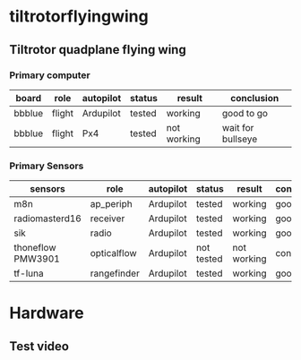 # tiltrotorflyingwing

## Tiltrotor quadplane flying wing 

### Primary computer

board | role | autopilot | status | result | conclusion
-----|----------|----------|----------------|----------------------|-----------------------
bbblue | flight  |Ardupilot | tested | working | good to go
bbblue | flight  | Px4 | tested | not working | wait for bullseye

### Primary Sensors

sensors | role | autopilot | status | result | conclusion
-----|----------|----------|----------------|----------------------|-----------------------
m8n | ap_periph  |Ardupilot | tested | working | good to go
radiomasterd16 | receiver | Ardupilot | tested | working | good to go
sik | radio | Ardupilot | tested | working | good to go
thoneflow PMW3901 | opticalflow | Ardupilot | not tested | not working | conclusion
tf-luna | rangefinder | Ardupilot | tested | working | good to go

# Hardware




## Test video
